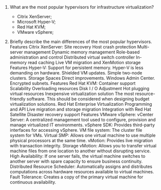 1. What are the most popular hypervisors for infrastructure virtualization?
	- Citrix XenServer;
	- Microsoft Hyper-V; 
	- Red Hat KVM;
	- VMware vSphere;

2. Briefly describe the main differences of the most popular hypervisors.
Features Citrix XenServer:
	Site recovery
	Host crash protection
	Multi-server management
	Dynamic memory management
	Role-based administration and control
	Distributed virtual switch controller
	In-memory read caching
	Live VM migration and XenMotion storage
Features Hyper-V:
	Support for persistent memory.
	Hyper-V is less demanding on hardware.
	Shielded VM updates.
	Simple two-node clusters.
	Storage Spaces Direct improvements.
	Windows Admin Center.
	Encrypted subnets.
Features Red Hat KVM:
	Container support
	Scalability
	Overloading resources
	Disk I / O Adjustment
	Hot plugging virtual resources
	Inexpensive virtualization solution
	The most resource-friendly software. This should be considered when designing budget virtualization solutions.
	Red Hat Enterprise Virtualization Programming and API
	Live migration and storage migration
	Integration with Red Hat Satellite
	Disaster recovery support
Features VMware vSphere:
	vCenter Server: A centralized management tool used to configure, provision and manage virtualized IT environments.
	vSphere SDK: Provides third-party interfaces for accessing vSphere.
	VM file system: The cluster file system for VMs.
	Virtual SMP: Allows one virtual machine to use multiple physical processors at the same time.
	vMotion: Provides live migration with transaction integrity.
	Storage vMotion: Allows you to transfer virtual machine files from one location to another without disrupting service.
	High Availability: If one server fails, the virtual machine switches to another server with spare capacity to ensure business continuity.
	Distributed Resource Scheduler: Automatically assigns and distributes computations across hardware resources available to virtual machines.
	Fault Tolerance: Creates a copy of the primary virtual machine for continuous availability.


